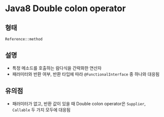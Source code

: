 # Java8 Double colon operator

## 형태

`Reference::method`

## 설명

* 특정 메소드를 호출하는 람다식을 간략화한 연산자
* 패러미터와 반환 여부, 반환 타입에 따라 `@FunctionalInterface` 중 하나와 대응됨

## 유의점

* 패러미터가 없고, 반환 값이 있을 때 Double colon operator은 `Supplier`, `Callable` 두 가지 모두에 대응됨

